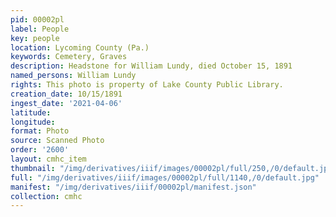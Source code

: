```yaml
---
pid: 00002pl
label: People
key: people
location: Lycoming County (Pa.)
keywords: Cemetery, Graves
description: Headstone for William Lundy, died October 15, 1891
named_persons: William Lundy
rights: This photo is property of Lake County Public Library.
creation_date: 10/15/1891
ingest_date: '2021-04-06'
latitude: 
longitude: 
format: Photo
source: Scanned Photo
order: '2600'
layout: cmhc_item
thumbnail: "/img/derivatives/iiif/images/00002pl/full/250,/0/default.jpg"
full: "/img/derivatives/iiif/images/00002pl/full/1140,/0/default.jpg"
manifest: "/img/derivatives/iiif/00002pl/manifest.json"
collection: cmhc
---
```

